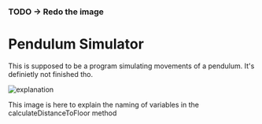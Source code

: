 ### TODO -> Redo the image

# Pendulum Simulator

This is supposed to be a program simulating movements of a pendulum.
It's definietly not finished tho.

![explanation](https://github.com/TacoConKvass/Pendulum-Sim/assets/128845692/30f491e3-6032-4358-8325-a1b4ece2a74d)

This image is here to explain the naming of variables in the calculateDistanceToFloor method
